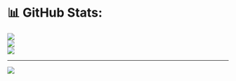 # 📊 GitHub Stats:
![](https://github-readme-stats-phi-beige-39.vercel.app/api?username=Miqael-Dev-Fullstack&theme=dark&hide_border=false&include_all_commits=false&count_private=false)<br/>
![](https://github-readme-streak-stats.herokuapp.com/?user=Miqael-Dev-Fullstack&theme=dark&hide_border=false)<br/>
![](https://github-readme-stats.vercel.app/api/top-langs/?username=Miqael-Dev-Fullstack&theme=dark&hide_border=false&include_all_commits=false&count_private=false&layout=compact)

---
[![](https://visitcount.itsvg.in/api?id=Miqael-Dev-Fullstack&icon=0&color=0)](https://visitcount.itsvg.in)

<!-- Proudly created with GPRM ( https://gprm.itsvg.in ) -->
